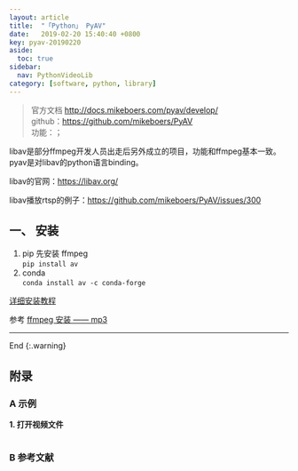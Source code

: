 ```yaml
---
layout: article
title:  "「Python」 PyAV"
date:   2019-02-20 15:40:40 +0800
key: pyav-20190220
aside:
  toc: true
sidebar:
  nav: PythonVideoLib
category: [software, python, library]
---
```



> 官方文档 <http://docs.mikeboers.com/pyav/develop/>    
github：<https://github.com/mikeboers/PyAV>  
功能：；    

libav是部分ffmpeg开发人员出走后另外成立的项目，功能和ffmpeg基本一致。pyav是对libav的python语言binding。

libav的官网：https://libav.org/

libav播放rtsp的例子：https://github.com/mikeboers/PyAV/issues/300

## 一、 安装  
1. pip
先安装 ffmpeg  
`pip install av`   
2. conda  
 `conda install av -c conda-forge`  

 [详细安装教程](https://docs.mikeboers.com/pyav/develop/installation.html)  


参考 [ffmpeg 安装 —— mp3](/ai/video/videolibrary/2019/01/25/ffmpeg.html#2-扩展功能)   


-------------------  
 End
{:.warning}  


## 附录
### A 示例
<span id="open">**1. 打开视频文件**</span>  

```python

```


### B 参考文献
